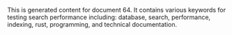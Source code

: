 This is generated content for document 64. It contains various keywords for testing search performance including: database, search, performance, indexing, rust, programming, and technical documentation.